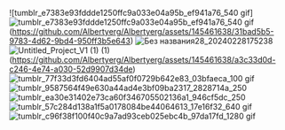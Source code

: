 ![tumblr_e7383e93fddde1250ffc9a033e04a95b_ef941a76_540 gif]![tumblr_e7383e93fddde1250ffc9a033e04a95b_ef941a76_540 gif](https://github.com/Albertyerg/Albertyerg/assets/145461638/a4eccc66-cc65-42e2-8723-f01737ae28ee)
(https://github.com/Albertyerg/Albertyerg/assets/145461638/31bad5b5-9783-4d62-9bd4-950ff3b5e643)
![Без названия28_20240228175238](https://github.com/Albertyerg/Albertyerg/assets/145461638/bb4c9bb6-44f1-417b-804e-0b80a8f08df5)
![Untitled_Project_V1 (1) (1)](https://github.com/Albertyerg/Albertyerg/assets/145461638/8b205d14-f67f-4d94-b1cf-ab40e70b36f2)
(https://github.com/Albertyerg/Albertyerg/assets/145461638/a3c33d0d-c246-4e74-a030-52d9907d34de)
![tumblr_77f33d3fd6404ad55af0f0729b642e83_03bfaeca_100 gif](https://github.com/Albertyerg/Albertyerg/assets/145461638/09269572-b96c-4394-aa29-d4b75e4fa469)
![tumblr_9587564f49e630a44ad4e3bf09ba2317_2828714a_250](https://github.com/Albertyerg/Albertyerg/assets/145461638/c98a8c42-78de-4193-98d4-941401db2ffb)
![tumblr_ea30e31402e73ca60f346705502136a1_946cf5dc_250](https://github.com/Albertyerg/Albertyerg/assets/145461638/faa625fc-492c-411f-942f-0a2509c6ffce)
![tumblr_57c284d138a1f5a0178084be44064613_17e16f32_640 gif](https://github.com/Albertyerg/Albertyerg/assets/145461638/82e88322-acc3-415c-95be-fdeee7de82a1)
![tumblr_c96f38f100f40c9a7ad93ceb025ebc4b_97da17fd_1280 gif](https://github.com/Albertyerg/Albertyerg/assets/145461638/e1c4f049-25d9-4fb9-b59e-b52ce01616bb)
